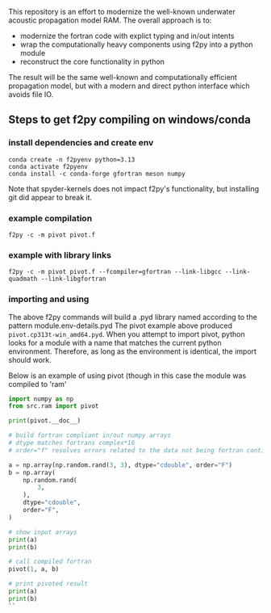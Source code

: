 This repository is an effort to modernize the well-known underwater acoustic propagation model RAM.  The overall approach is to:

- modernize the fortran code with explict typing and in/out intents
- wrap the computationally heavy components using f2py into a python module
- reconstruct the core functionality in python

The result will be the same well-known and computationally efficient propagation model, but with a modern and direct python interface which avoids file IO.

## Steps to get f2py compiling on windows/conda

### install dependencies and create env
```
conda create -n f2pyenv python=3.13
conda activate f2pyenv
conda install -c conda-forge gfortran meson numpy
```
Note that spyder-kernels does not impact f2py's functionality, but installing git did appear to break it. 
### example compilation

```
f2py -c -m pivot pivot.f
```

### example with library links
```
f2py -c -m pivot pivot.f --fcompiler=gfortran --link-libgcc --link-quadmath --link-libgfortran
```

### importing and using

The above f2py commands will build a .pyd library named according to the pattern module.env-details.pyd
The pivot example above produced `pivot.cp313t-win_amd64.pyd`.  When you attempt to import pivot, python looks for a module with a name that matches the current python environment.  Therefore, as long as the environment is identical, the import should work.

Below is an example of using pivot (though in this case the module was compiled to 'ram'

```python
import numpy as np
from src.ram import pivot

print(pivot.__doc__)

# build fortran compliant in/out numpy arrays
# dtype matches fortrans complex*16
# order="f" resolves errors related to the data not being fortran contigious

a = np.array(np.random.rand(3, 3), dtype="cdouble", order="F")
b = np.array(
    np.random.rand(
        3,
    ),
    dtype="cdouble",
    order="F",
)

# show input arrays
print(a)
print(b)

# call compiled fortran
pivot(1, a, b)

# print pivoted result
print(a)
print(b)
``
